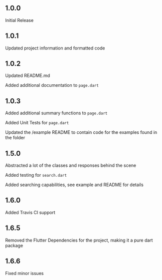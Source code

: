 ## 1.0.0
Initial Release

## 1.0.1
Updated project information and formatted code

## 1.0.2
Updated README.md

Added additional documentation to `page.dart`

## 1.0.3
Added additional summary functions to `page.dart`

Added Unit Tests for `page.dart`

Updated the /example README to contain code for the examples found in the folder


## 1.5.0
Abstracted a lot of the classes and responses behind the scene

Added testing for `search.dart`

Added searching capabilities, see example and README for details

## 1.6.0
Added Travis CI support

## 1.6.5
Removed the Flutter Dependencies for the project, making it a pure dart package

## 1.6.6
Fixed minor issues